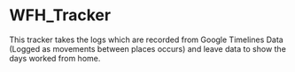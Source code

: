 # WFH_Tracker

This tracker takes the logs which are recorded from Google Timelines Data (Logged as movements between places occurs) and leave data to show the days worked from home.
